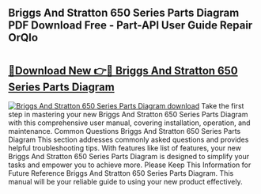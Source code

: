 ## Briggs And Stratton 650 Series Parts Diagram PDF Download Free - Part-APl User Guide Repair OrQIo

# <h2><a href="http://dftgwlm.blite.top/?on=Briggs+And+Stratton+650+Series+Parts+Diagram">🔗Download New 👉🔴 Briggs And Stratton 650 Series Parts Diagram</a></h2>

[![Briggs And Stratton 650 Series Parts Diagram download](https://i.imgur.com/lujVjoI.png)](http://dftgwlm.blite.top/?on=Briggs+And+Stratton+650+Series+Parts+Diagram)
Take the first step in mastering your new Briggs And Stratton 650 Series Parts Diagram with this comprehensive user manual, covering installation, operation, and maintenance. Common Questions Briggs And Stratton 650 Series Parts Diagram This section addresses commonly asked questions and provides helpful troubleshooting tips. With features like list of features, your new Briggs And Stratton 650 Series Parts Diagram is designed to simplify your tasks and empower you to achieve more. Please Keep This Information for Future Reference Briggs And Stratton 650 Series Parts Diagram. This manual will be your reliable guide to using your new product effectively.
